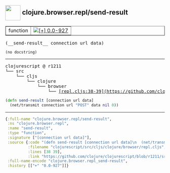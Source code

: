 ## <img width="48px" valign="middle" src="http://i.imgur.com/Hi20huC.png"> clojure.browser.repl/send-result

 <table border="1">
<tr>
<td>function</td>
<td><a href="https://github.com/cljsinfo/api-refs/tree/0.0-927"><img valign="middle" alt="[+] 0.0-927" src="https://img.shields.io/badge/+-0.0--927-lightgrey.svg"></a> </td>
</tr>
</table>

 <samp>
(__send-result__ connection url data)<br>
</samp>

```
(no docstring)
```

---

 <pre>
clojurescript @ r1211
└── src
    └── cljs
        └── clojure
            └── browser
                └── <ins>[repl.cljs:38-39](https://github.com/clojure/clojurescript/blob/r1211/src/cljs/clojure/browser/repl.cljs#L38-L39)</ins>
</pre>

```clj
(defn send-result [connection url data]
  (net/transmit connection url "POST" data nil 0))
```


---

```clj
{:full-name "clojure.browser.repl/send-result",
 :ns "clojure.browser.repl",
 :name "send-result",
 :type "function",
 :signature ["[connection url data]"],
 :source {:code "(defn send-result [connection url data]\n  (net/transmit connection url \"POST\" data nil 0))",
          :filename "clojurescript/src/cljs/clojure/browser/repl.cljs",
          :lines [38 39],
          :link "https://github.com/clojure/clojurescript/blob/r1211/src/cljs/clojure/browser/repl.cljs#L38-L39"},
 :full-name-encode "clojure.browser.repl_send-result",
 :history [["+" "0.0-927"]]}

```
